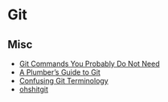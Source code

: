 # Git

## Misc

- [Git Commands You Probably Do Not Need](https://myme.no/posts/2023-01-22-git-commands-you-do-not-need.html)
- [A Plumber’s Guide to Git](https://alexwlchan.net/a-plumbers-guide-to-git/)
- [Confusing Git Terminology](https://jvns.ca/blog/2023/11/01/confusing-git-terminology/)
- [ohshitgit](https://ohshitgit.com/)
